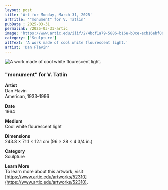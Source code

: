 ```yaml
---
layout: post
title: 'Art for Monday, March 31, 2025'
artTitle: '"monument" for V. Tatlin'
pubDate : 2025-03-31
permalink: /2025-03-31-artic
image: 'https://www.artic.edu/iiif/2/4bcf1a79-5886-b16e-b0ce-ecb16ebf002f/full/1686,/0/default.jpg'
category: ['Sculpture']
altText: 'A work made of cool white flourescent light.'
artist: 'Dan Flavin'
---
```

 
<img src='https://www.artic.edu/iiif/2/4bcf1a79-5886-b16e-b0ce-ecb16ebf002f/full/1686,/0/default.jpg' alt='A work made of cool white flourescent light.' style='border-radius=5px'> 
 
### "monument" for V. Tatlin
 
**Artist**<br>
Dan Flavin<br>American, 1933–1996
 
**Date**<br>
1964
 
**Medium**<br>
Cool white flourescent light
 
**Dimensions**<br>
243.8 × 71.1 × 12.1 cm (96 × 28 × 4 3/4 in.)
 
**Category**<br>
Sculpture
 
**Learn More**<br>
To learn more about this artwork, visit [https://www.artic.edu/artworks/52310](https://www.artic.edu/artworks/52310).